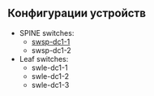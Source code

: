 ## Конфигурации устройств
- SPINE switches:
  - [swsp-dc1-1](configs/swsp-dc1-01-config.txt)
  - swsp-dc1-2
- Leaf switches:
  - swle-dc1-1
  - swle-dc1-2
  - swle-dc1-3
